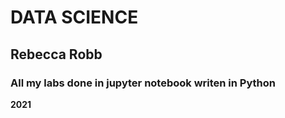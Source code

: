 # DATA SCIENCE

## Rebecca Robb

### All my labs done in jupyter notebook writen in Python

**2021**
